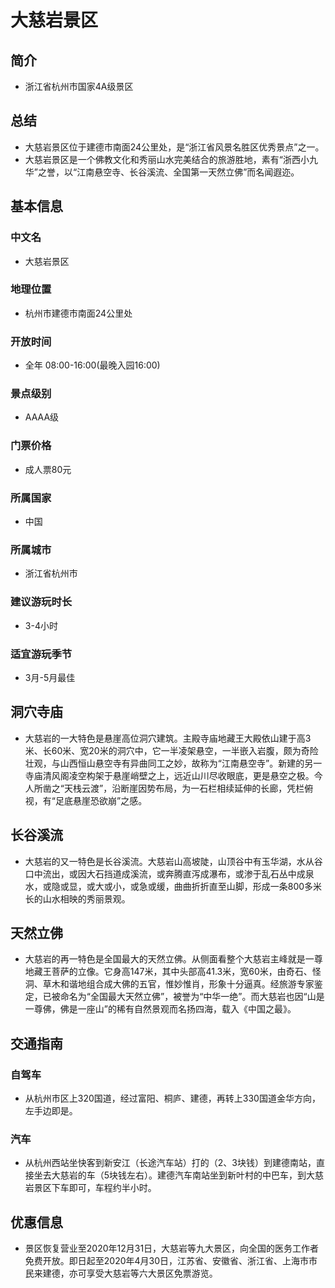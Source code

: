 # 大慈岩景区
## 简介
- 浙江省杭州市国家4A级景区
## 总结
- 大慈岩景区位于建德市南面24公里处，是“浙江省风景名胜区优秀景点”之一。
- 大慈岩景区是一个佛教文化和秀丽山水完美结合的旅游胜地，素有“浙西小九华”之誉，以“江南悬空寺、长谷溪流、全国第一天然立佛”而名闻遐迩。
## 基本信息
### 中文名
- 大慈岩景区
### 地理位置
- 杭州市建德市南面24公里处
### 开放时间
- 全年 08:00-16:00(最晚入园16:00)
### 景点级别
- AAAA级
### 门票价格
- 成人票80元
### 所属国家
- 中国
### 所属城市
- 浙江省杭州市
### 建议游玩时长
- 3-4小时
### 适宜游玩季节
- 3月-5月最佳
## 洞穴寺庙
- 大慈岩的一大特色是悬崖高位洞穴建筑。主殿寺庙地藏王大殿依山建于高3米、长60米、宽20米的洞穴中，它一半凌架悬空，一半嵌入岩腹，颇为奇险壮观，与山西恒山悬空寺有异曲同工之妙，故称为“江南悬空寺”。新建的另一寺庙清风阁凌空构架于悬崖峭壁之上，远近山川尽收眼底，更是悬空之极。今人所凿之“天栈云渡”，沿断崖因势布局，为一石栏相续延伸的长廊，凭栏俯视，有“足底悬崖恐欲崩”之感。
## 长谷溪流
- 大慈岩的又一特色是长谷溪流。大慈岩山高坡陡，山顶谷中有玉华湖，水从谷口中流出，或因大石挡道成溪流，或奔腾直泻成瀑布，或渗于乱石丛中成泉水，或隐或显，或大或小，或急或缓，曲曲折折直至山脚，形成一条800多米长的山水相映的秀丽景观。
## 天然立佛
- 大慈岩的再一特色是全国最大的天然立佛。从侧面看整个大慈岩主峰就是一尊地藏王菩萨的立像。它身高147米，其中头部高41.3米，宽60米，由奇石、怪洞、草木和谐地组合成大佛的五官，惟妙惟肖，形象十分逼真。经旅游专家鉴定，已被命名为“全国最大天然立佛”，被誉为“中华一绝”。而大慈岩也因“山是一尊佛，佛是一座山”的稀有自然景观而名扬四海，载入《中国之最》。
## 交通指南
### 自驾车
- 从杭州市区上320国道，经过富阳、桐庐、建德，再转上330国道金华方向，左手边即是。
### 汽车
- 从杭州西站坐快客到新安江（长途汽车站）打的（2、3块钱）到建德南站，直接坐去大慈岩的车（5块钱左右）。建德汽车南站坐到新叶村的中巴车，到大慈岩景区下车即可，车程约半小时。
## 优惠信息
- 景区恢复营业至2020年12月31日，大慈岩等九大景区，向全国的医务工作者免费开放。即日起至2020年4月30日，江苏省、安徽省、浙江省、上海市市民来建德，亦可享受大慈岩等六大景区免票游览。